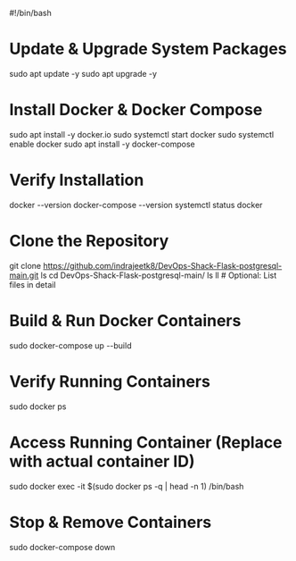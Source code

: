 #!/bin/bash

# Update & Upgrade System Packages
sudo apt update -y
sudo apt upgrade -y

# Install Docker & Docker Compose
sudo apt install -y docker.io
sudo systemctl start docker
sudo systemctl enable docker
sudo apt install -y docker-compose

# Verify Installation
docker --version
docker-compose --version
systemctl status docker

# Clone the Repository
git clone https://github.com/indrajeetk8/DevOps-Shack-Flask-postgresql-main.git
ls
cd DevOps-Shack-Flask-postgresql-main/
ls
ll  # Optional: List files in detail

# Build & Run Docker Containers
sudo docker-compose up --build

# Verify Running Containers
sudo docker ps

# Access Running Container (Replace with actual container ID)
sudo docker exec -it $(sudo docker ps -q | head -n 1) /bin/bash

# Stop & Remove Containers
sudo docker-compose down
